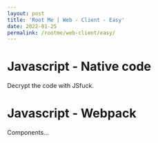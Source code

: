```yaml
---
layout: post
title: 'Root Me | Web - Client - Easy'
date: 2022-01-25
permalink: /rootme/web-client/easy/
---
```


# [](#header-4)Javascript - Native code
Decrypt the code with JSfuck.

# [](#header-4)Javascript - Webpack
Components...



